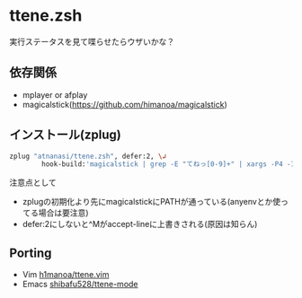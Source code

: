 # ttene.zsh

実行ステータスを見て喋らせたらウザいかな？

## 依存関係

- mplayer or afplay
- magicalstick(https://github.com/himanoa/magicalstick)

## インストール(zplug)

```zshrc.zsh
zplug "atnanasi/ttene.zsh", defer:2, \↲
        hook-build:'magicalstick | grep -E "てねっ[0-9]+" | xargs -P4 -In1 wget n1 -P voices/'
```

注意点として

- zplugの初期化より先にmagicalstickにPATHが通っている(anyenvとか使ってる場合は要注意)
- defer:2にしないと^Mがaccept-lineに上書きされる(原因は知らん)

## Porting

- Vim [h1manoa/ttene.vim](https://github.com/himanoa/ttene.nvim)
- Emacs [shibafu528/ttene-mode](https://github.com/shibafu528/ttene-mode)
